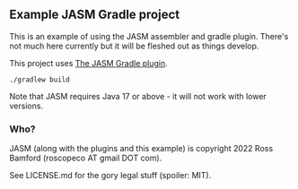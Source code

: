 ## Example JASM Gradle project

This is an example of using the JASM assembler and gradle plugin. 
There's not much here currently but it will be fleshed out as things develop.

This project uses [The JASM Gradle plugin](https://plugins.gradle.org/plugin/com.roscopeco.jasm).

```
./gradlew build
```

Note that JASM requires Java 17 or above - it will not work with lower versions.

### Who?

JASM (along with the plugins and this example) is copyright 2022 Ross Bamford (roscopeco AT gmail DOT com). 

See LICENSE.md for the gory legal stuff (spoiler: MIT).

